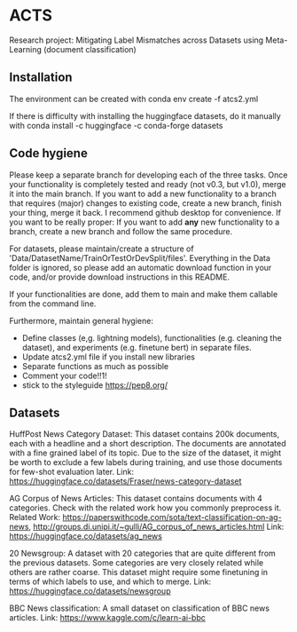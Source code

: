 # ACTS
Research project: Mitigating Label Mismatches across Datasets using Meta-Learning (document classification)

## Installation
The environment can be created with conda env create -f atcs2.yml

If there is difficulty with installing the huggingface datasets, do it manually with conda install -c huggingface -c conda-forge datasets

## Code hygiene
Please keep a separate branch for developing each of the three tasks. Once your functionality is completely tested and ready (not v0.3, but v1.0), merge it into the main branch. If you want to add a new functionality to a branch that requires (major) changes to existing code, create a new branch, finish your thing, merge it back.
I recommend github desktop for convenience.
If you want to be really proper: If you want to add **any** new functionality to a branch, create a new branch and follow the same procedure.

For datasets, please maintain/create a structure of 'Data/DatasetName/TrainOrTestOrDevSplit/files'. Everything in the Data folder is ignored, so please add an automatic download function in your code, and/or provide download instructions in this README.

If your functionalities are done, add them to main and make them callable from the command line.

Furthermore, maintain general hygiene:
- Define classes (e,g. lightning models), functionalities (e.g. cleaning the dataset), and experiments (e.g. finetune bert) in separate files.
- Update atcs2.yml file if you install new libraries
- Separate functions as much as possible
- Comment your code!!1!
- stick to the styleguide https://pep8.org/

## Datasets
HuffPost News Category Dataset: This dataset contains 200k documents, each with a headline and a short description. The documents are annotated with a fine grained label of its topic. Due to the size of the dataset, it might be worth to exclude a few labels during training, and use those documents for few-shot evaluation later. 
Link: https://huggingface.co/datasets/Fraser/news-category-dataset 

AG Corpus of News Articles: This dataset contains documents with 4 categories. Check with the related work how you commonly preprocess it. 
Related Work: https://paperswithcode.com/sota/text-classification-on-ag-news, http://groups.di.unipi.it/~gulli/AG_corpus_of_news_articles.html 
Link: https://huggingface.co/datasets/ag_news 


20 Newsgroup: A dataset with 20 categories that are quite different from the previous datasets. Some categories are very closely related while others are rather coarse. This dataset might require some finetuning in terms of which labels to use, and which to merge. 
Link: https://huggingface.co/datasets/newsgroup 


BBC News classification: A small dataset on classification of BBC news articles. 
Link: https://www.kaggle.com/c/learn-ai-bbc 
